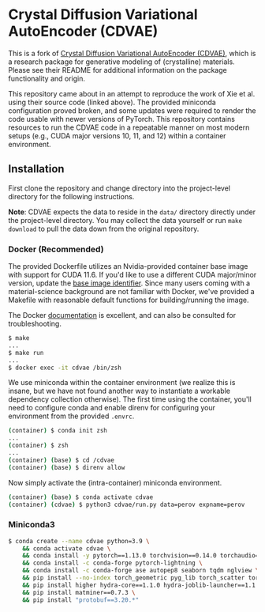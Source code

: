 # Crystal Diffusion Variational AutoEncoder (CDVAE) 

This is a fork of [Crystal Diffusion Variational AutoEncoder (CDVAE)](https://github.com/txie-93/cdvae), which is a research package for generative modeling of (crystalline) materials. Please see their README for additional information on the package functionality and origin. 

This repository came about in an attempt to reproduce the work of Xie et al. using their source code (linked above). The provided miniconda configuration proved broken, and some updates were required to render the code usable with newer versions of PyTorch. This repository contains resources to run the CDVAE code in a repeatable manner on most modern setups (e.g., CUDA major versions 10, 11, and 12) within a container environment. 

## Installation 

First clone the repository and change directory into the project-level directory for the following instructions. 

**Note**: CDVAE expects the data to reside in the `data/` directory directly under the project-level directory. You may collect the data yourself or run `make download` to pull the data down from the original repository. 

### Docker (Recommended) 

The provided Dockerfile utilizes an Nvidia-provided container base image with support for CUDA 11.6. If you'd like to use a different CUDA major/minor version, update the [base image identifier](https://github.com/njkrichardson/cdvae/blob/e34cfb4540c514148ef55083c558d111adedd345/Dockerfile#L3). Since many users coming with a material-science background are not familiar with Docker, we've provided 
a Makefile with reasonable default functions for building/running the image. 

The Docker [documentation](https://docs.docker.com/reference/) is excellent, and can also be consulted for troubleshooting. 

```bash
$ make
...
$ make run
...
$ docker exec -it cdvae /bin/zsh
```

We use miniconda within the container environment (we realize this is insane, but we have not found another way to instantiate a workable dependency collection otherwise). The first time using the container, you'll 
need to configure conda and enable direnv for configuring your environment from the provided `.envrc`. 

```bash 
(container) $ conda init zsh
...
(container) $ zsh
...
(container) (base) $ cd /cdvae
(container) (base) $ direnv allow 
```

Now simply activate the (intra-container) miniconda environment. 

```bash
(container) (base) $ conda activate cdvae
(container) (cdvae) $ python3 cdvae/run.py data=perov expname=perov
```

### Miniconda3

```bash
$ conda create --name cdvae python=3.9 \
    && conda activate cdvae \
    && conda install -y pytorch==1.13.0 torchvision==0.14.0 torchaudio==0.13.0 pytorch-cuda=11.6 -c pytorch -c nvidia \
    && conda install -c conda-forge pytorch-lightning \
    && conda install -c conda-forge ase autopep8 seaborn tqdm nglview \
    && pip install --no-index torch_geometric pyg_lib torch_scatter torch_sparse torch_cluster torch_spline_conv -f https://data.pyg.org/whl/torch-1.13.0+cu116.html \
    && pip install higher hydra-core==1.1.0 hydra-joblib-launcher==1.1.5 p-tqdm==1.3.3 pytest python-dotenv smact==2.2.1 streamlit==0.79.0 torchdiffeq wandb \
    && pip install matminer==0.7.3 \
    && pip install "protobuf==3.20.*"
```

